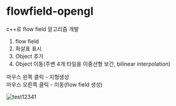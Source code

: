# flowfield-opengl
c++로 flow field 알고리즘 개발

1. flow field
2. 화살표 표시
3. Object 추가
4. Object 이동(주변 4개 타일을 이중선형 보간, bilinear interpolation)

마우스 왼쪽 클릭 - 지형생성  
마우스 오른쪽 클릭 - 이동(flow field 생성)

![test12341](https://github.com/rlatkddn212/flowfield-opengl/blob/master/flowfield.gif)
